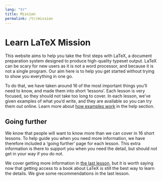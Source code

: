 ```yaml
---
lang: "tr"
title: Mission
permalink: /tr/mission
---
```


# Learn LaTeX Mission

This website aims to help you take the first steps with LaTeX, a document preparation system designed to produce high-quality typeset output. LaTeX can be scary for new users as it is not a word processor, and because it is not a single program. Our aim here is to help you get started without trying to show you everything in one go.

To do that, we have taken around 16 of the most important things you’ll need to know, and made them into short ‘lessons’. Each lesson is very focused, so they should not take too long to cover. In each lesson, we’ve given examples of what you’d write, and they are available so you can try them out online. Learn more about [how examples work](./help#examples) in the help section.

## Going further

We know that people will want to know more than we can cover in 16 short lessons. To help guide you when you need more information, we have therefore included a ‘going further’ page for each lesson. This extra information is there to support you when you need the detail, but should not get in your way if you do not.

We cover getting more information in [the last lesson](./lesson-16), but it is worth saying now that getting access to a book about LaTeX is still the best way to learn the details. We give some recommendations in the last lesson.
